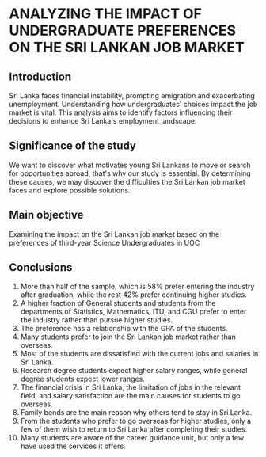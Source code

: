 
# ANALYZING THE  IMPACT OF  UNDERGRADUATE PREFERENCES  ON THE SRI LANKAN  JOB MARKET


## Introduction
  
Sri Lanka faces financial instability, prompting emigration and exacerbating unemployment. Understanding how undergraduates' choices impact the job market is vital. This analysis aims to identify factors influencing their decisions to enhance Sri Lanka's employment landscape.

## Significance of the study


We want to discover what motivates young Sri Lankans to move or search for opportunities abroad, that's why our study is essential. By determining these causes, we may discover the difficulties the Sri Lankan job market faces and explore possible solutions.


## Main objective

Examining the impact on the Sri Lankan job market based on the preferences of third-year Science Undergraduates in UOC

## Conclusions
  1. More than half of the sample, which is 58% prefer entering the industry after graduation, while the rest 42% prefer continuing higher studies.
  2. A higher fraction of General students and students from the departments of Statistics, Mathematics, ITU, and CGU prefer to enter the industry rather than pursue higher studies.
  3. The preference has a relationship with the GPA of the students.
  4. Many students prefer to join the Sri Lankan job market rather than overseas.
  5. Most of the students are dissatisfied with the current jobs and salaries in Sri Lanka.
  6. Research degree students expect higher salary ranges, while general degree students expect lower ranges.
  7. The financial crisis in Sri Lanka, the limitation of jobs in the relevant field, and salary satisfaction are the main causes for students to go overseas.
  8. Family bonds are the main reason why others tend to stay in Sri Lanka.
  9. From the students who prefer to go overseas for higher studies, only a few of them wish to return to Sri Lanka after completing their studies.
  10. Many students are aware of the career guidance unit, but only a few have used the services it offers.











  





